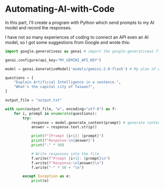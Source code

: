 # Automating-AI-with-Code
  In this part, I'll create a program with Python which send prompts to my AI model and record the responses.

  I have not so many experiences of coding to connect an API even an AI model, so I got some suggestions from Google and wrote this:
```python
import google.generativeai as genai # import the google-generativeai first.

genai.configure(api_key="MY_GEMINI_API_KEY")

model = genai.GenerativeModel('models/gemini-2.0-flash') # My plan of API is free so I use the Gemini 2.0 flash

questions = [
    "Explain Artificial Intelligence in a sentence.",
    "What's the capital city of Taiwan?",
]

output_file = "output.txt"

with open(output_file, "w", encoding="utf-8") as f:
    for i, prompt in enumerate(questions):
        try:
            response = model.generate_content(prompt) # generate content of the prompt
            answer = response.text.strip()

            print(f"[Prompt {i+1}] {prompt}")
            print(f"Response:\n{answer}")
            print("-" * 50)

            # Write responses into the file
            f.write(f"Prompt {i+1}: {prompt}\n")
            f.write(f"Response:\n{answer}\n")
            f.write("-" * 50 + "\n")

        except Exception as e:
            print(e)
```
